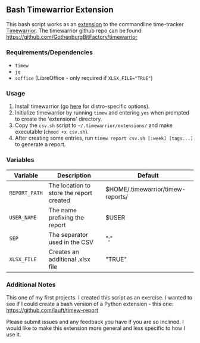 ## Bash Timewarrior Extension
This bash script works as an [extension](https://timewarrior.net/docs/api/) to the commandline time-tracker [Timewarrior](https://timewarrior.net/). The timewarrior github repo can be found: https://github.com/GothenburgBitFactory/timewarrior

### Requirements/Dependencies
 - `timew`
 - `jq`
 - `soffice` (LibreOffice - only required if `XLSX_FILE="TRUE"`)

### Usage
1. Install timewarrior (go [here](https://timewarrior.net/docs/install/) for distro-specific options).
2. Initialize timewarrior by running `timew` and entering `yes` when prompted to create the 'extensions' directory.
3. Copy the `csv.sh` script to `~/.timewarrior/extensions/` and make executable (`chmod +x csv.sh`).
4. After creating some entries, run `timew report csv.sh [:week] [tags...]` to generate a report.

### Variables
|Variable|Description|Default|
|---|---|---|
|`REPORT_PATH`| The location to store the report created | $HOME/.timewarrior/timew-reports/ |
|`USER_NAME`| The name prefixing the report | $USER|
|`SEP`| The separator used in the CSV | ";"|
|`XLSX_FILE`| Creates an additional .xlsx file | "TRUE"|


### Additional Notes
This one of my first projects. I created this script as an exercise. I wanted to see if I could create a bash version of a Python extension - this one: https://github.com/lauft/timew-report

Please submit issues and any feedback you have if you are so inclined. I would like to make this extension more general and less specific to how I use it.
